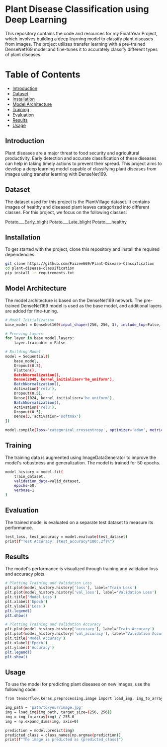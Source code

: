 # Plant Disease Classification using Deep Learning
This repository contains the code and resources for my Final Year Project, which involves building a deep learning model to classify plant diseases from images. The project utilizes transfer learning with a pre-trained DenseNet169 model and fine-tunes it to accurately classify different types of plant diseases.
# Table of Contents

- [Introduction](#introduction)
- [Dataset](#dataset)
- [Installation](#installation)
- [Model Architecture](#model-architecture)
- [Training](#training)
- [Evaluation](#evaluation)
- [Results](#results)
- [Usage](#usage)

## Introduction
Plant diseases are a major threat to food security and agricultural productivity. Early detection and accurate classification of these diseases can help in taking timely actions to prevent their spread. This project aims to develop a deep learning model capable of classifying plant diseases from images using transfer learning with DenseNet169.

## Dataset
The dataset used for this project is the PlantVillage dataset. It contains images of healthy and diseased plant leaves categorized into different classes. For this project, we focus on the following classes:

Potato___Early_blight
Potato___Late_blight
Potato___healthy
## Installation
To get started with the project, clone this repository and install the required dependencies:
```bash
git clone https://github.com/Faizee669/Plant-Disease-Classification
cd plant-disease-classification
pip install -r requirements.txt
```
## Model Architecture
The model architecture is based on the DenseNet169 network. The pre-trained DenseNet169 model is used as the base model, and additional layers are added for fine-tuning.
```bash
# Model Initialization
base_model = DenseNet169(input_shape=(256, 256, 3), include_top=False, weights="imagenet")

# Freezing Layers
for layer in base_model.layers:
    layer.trainable = False

# Building Model
model = Sequential([
    base_model,
    Dropout(0.5),
    Flatten(),
    BatchNormalization(),
    Dense(2048, kernel_initializer='he_uniform'),
    BatchNormalization(),
    Activation('relu'),
    Dropout(0.5),
    Dense(1024, kernel_initializer='he_uniform'),
    BatchNormalization(),
    Activation('relu'),
    Dropout(0.5),
    Dense(3, activation='softmax')
])

model.compile(loss='categorical_crossentropy', optimizer='adam', metrics=['accuracy'])
```
## Training
The training data is augmented using ImageDataGenerator to improve the model's robustness and generalization. The model is trained for 50 epochs.
```bash
model_history = model.fit(
    train_dataset,
    validation_data=valid_dataset,
    epochs=50,
    verbose=1
)
```
## Evaluation
The trained model is evaluated on a separate test dataset to measure its performance.
```bash
test_loss, test_accuracy = model.evaluate(test_dataset)
print(f"Test Accuracy: {test_accuracy*100:.2f}%")
```
## Results
The model's performance is visualized through training and validation loss and accuracy plots.
```bash
# Plotting Training and Validation Loss
plt.plot(model_history.history['loss'], label='Train Loss')
plt.plot(model_history.history['val_loss'], label='Validation Loss')
plt.title('Model Loss')
plt.xlabel('Epoch')
plt.ylabel('Loss')
plt.legend()
plt.show()

# Plotting Training and Validation Accuracy
plt.plot(model_history.history['accuracy'], label='Train Accuracy')
plt.plot(model_history.history['val_accuracy'], label='Validation Accuracy')
plt.title('Model Accuracy')
plt.xlabel('Epoch')
plt.ylabel('Accuracy')
plt.legend()
plt.show()
```
## Usage
To use the model for predicting plant diseases on new images, use the following code:
```bash
from tensorflow.keras.preprocessing.image import load_img, img_to_array

img_path = 'path/to/your/image.jpg'
img = load_img(img_path, target_size=(256, 256))
img = img_to_array(img) / 255.0
img = np.expand_dims(img, axis=0)

prediction = model.predict(img)
predicted_class = class_names[np.argmax(prediction)]
print(f"The image is predicted as {predicted_class}")
```

